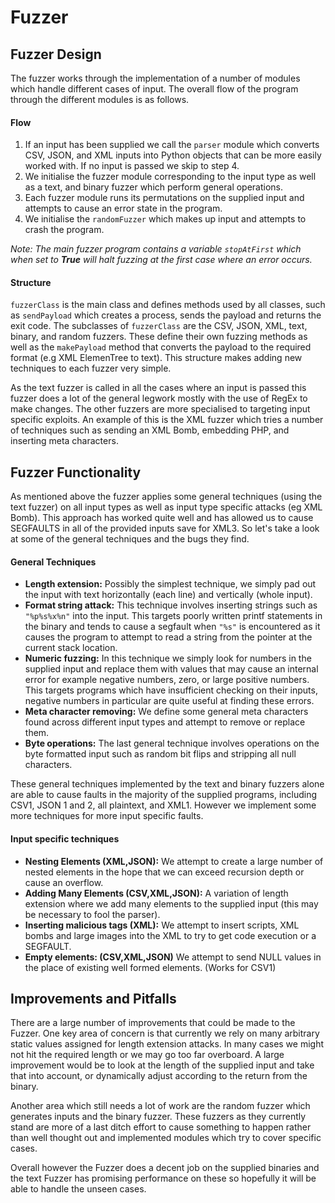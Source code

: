 Fuzzer
======

## Fuzzer Design

The fuzzer works through the implementation of a number of modules which handle different cases of input. The overall flow of the program through the different modules is as follows.

#### Flow
1. If an input has been supplied we call the `parser` module which converts CSV, JSON, and XML inputs into Python objects that can be more easily worked with. If no input is passed we skip to step 4.
2. We initialise the fuzzer module corresponding to the input type as well as a text, and binary fuzzer which perform general operations.
3. Each fuzzer module runs its permutations on the supplied input and attempts to cause an error state in the program.
4. We initialise the `randomFuzzer` which makes up input and attempts to crash the program.

*Note: The main fuzzer program contains a variable `stopAtFirst` which when set to **True** will halt fuzzing at the first case where an error occurs.*

#### Structure 
`fuzzerClass` is the main class and defines methods used by all classes, such as `sendPayload` which creates a process, sends the payload and returns the exit code. The subclasses of `fuzzerClass` are the CSV, JSON, XML, text, binary, and random fuzzers. These define their own fuzzing methods as well as the `makePayload` method that converts the payload to the required format (e.g XML ElemenTree to text). This structure makes adding new techniques to each fuzzer very simple.

As the text fuzzer is called in all the cases where an input is passed this fuzzer does a lot of the general legwork mostly with the use of RegEx to make changes. The other fuzzers are more specialised to targeting input specific exploits. An example of this is the XML fuzzer which tries a number of techniques such as sending an XML Bomb, embedding PHP, and inserting meta characters.

## Fuzzer Functionality

As mentioned above the fuzzer applies some general techniques (using the text fuzzer) on all input types as well as input type specific attacks (eg XML Bomb). This approach has worked quite well and has allowed us to cause SEGFAULTS in all of the provided inputs save for XML3. So let's take a look at some of the general techniques and the bugs they find.

#### General Techniques

- **Length extension:** Possibly the simplest technique, we simply pad out the input with text horizontally (each line) and vertically (whole input).
- **Format string attack:** This technique involves inserting strings such as `"%p%s%x%n"` into the input. This targets poorly written printf statements in the binary and tends to cause a segfault when `"%s"` is encountered as  it causes the program to attempt to read a string from the pointer at the current stack location.
- **Numeric fuzzing:** In this technique we simply look for numbers in the supplied input and replace them with values that may cause an internal error for example negative numbers, zero, or large positive numbers. This targets programs which have insufficient checking on their inputs, negative numbers in particular are quite useful at finding these errors.
- **Meta character removing:** We define some general meta characters found across different input types and attempt to remove or replace them.
- **Byte operations:** The last general technique involves operations on the byte formatted input such as random bit flips and stripping all null characters.

These general techniques implemented by the text and binary fuzzers alone are able to cause faults in the majority of the supplied programs, including CSV1, JSON 1 and 2, all plaintext, and XML1. However we implement some more techniques for more input specific faults.

#### Input specific techniques

- **Nesting Elements (XML,JSON):** We attempt to create a large number of nested elements in the hope that we can exceed recursion depth or cause an overflow.
- **Adding Many Elements (CSV,XML,JSON):** A variation of length extension where we add many elements to the supplied input (this may be necessary to fool the parser).
- **Inserting malicious tags (XML):** We attempt to insert scripts, XML bombs and large images into the XML to try to get code execution or a SEGFAULT.
- **Empty elements: (CSV,XML,JSON)** We attempt to send NULL values in the place of existing well formed elements. (Works for CSV1)

## Improvements and Pitfalls

There are a large number of improvements that could be made to the Fuzzer. One key area of concern is that currently we rely on many arbitrary static values assigned for length extension attacks. In many cases we might not hit the required length or we may go too far overboard. A large improvement would be to look at the length of the supplied input and take that into account, or dynamically adjust according to the return from the binary.

Another area which still needs a lot of work are the random fuzzer which generates inputs and the binary fuzzer. These fuzzers as they currently stand are more of a last ditch effort to cause something to happen rather than well thought out and implemented modules which try to cover specific cases.

Overall however the Fuzzer does a decent job on the supplied binaries and the text Fuzzer has promising performance on these so hopefully it will be able to handle the unseen cases.
